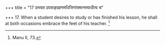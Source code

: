 +++
title = "17 उभयत उपसङ्ग्रहणमधिजिगांसमानस्याधीत्य च"

+++
17. When a student desires to study or has finished his lesson, he shall at both occasions embrace the feet of his teacher. [^11] 


[^11]:  Manu II, 73.
